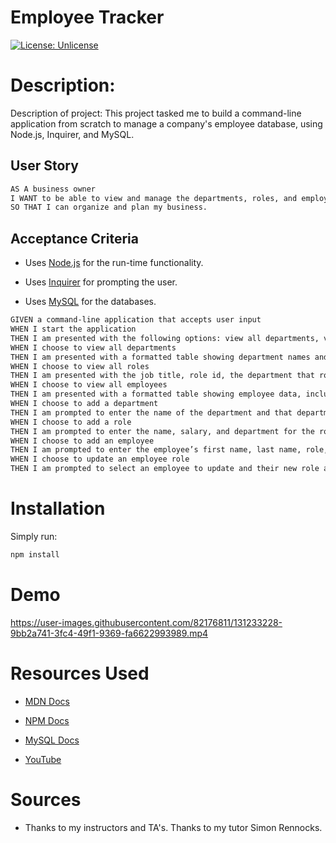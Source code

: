 



# Employee Tracker

[![License: Unlicense](https://img.shields.io/badge/license-Unlicense-blue.svg)](http://unlicense.org/)

# Description:

Description of project: This project tasked me to build a command-line application from scratch to manage a company's employee database, using Node.js, Inquirer, and MySQL.

## User Story

```md
AS A business owner
I WANT to be able to view and manage the departments, roles, and employees in my company
SO THAT I can organize and plan my business.
```

## Acceptance Criteria

* Uses [Node.js](https://nodejs.org/en/) for the run-time functionality.

* Uses [Inquirer](https://www.npmjs.com/package/inquirer) for prompting the user.

* Uses [MySQL](https://dev.mysql.com/doc/) for the databases.

```md
GIVEN a command-line application that accepts user input
WHEN I start the application
THEN I am presented with the following options: view all departments, view all roles, view all employees, add a department, add a role, add an employee, and update an employee role
WHEN I choose to view all departments
THEN I am presented with a formatted table showing department names and department ids
WHEN I choose to view all roles
THEN I am presented with the job title, role id, the department that role belongs to, and the salary for that role
WHEN I choose to view all employees
THEN I am presented with a formatted table showing employee data, including employee ids, first names, last names, job titles, departments, salaries, and managers that the employees report to
WHEN I choose to add a department
THEN I am prompted to enter the name of the department and that department is added to the database
WHEN I choose to add a role
THEN I am prompted to enter the name, salary, and department for the role and that role is added to the database
WHEN I choose to add an employee
THEN I am prompted to enter the employee’s first name, last name, role, and manager, and that employee is added to the database
WHEN I choose to update an employee role
THEN I am prompted to select an employee to update and their new role and this information is updated in the database 
```
# Installation

Simply run:
```md 
npm install
```
# Demo
https://user-images.githubusercontent.com/82176811/131233228-9bb2a741-3fc4-49f1-9369-fa6622993989.mp4
# Resources Used

* [MDN Docs](https://developer.mozilla.org/en-US/)

* [NPM Docs](https://docs.npmjs.com/)

* [MySQL Docs](https://dev.mysql.com/doc/)

* [YouTube](https://www.youtube.com/)

# Sources

* Thanks to my instructors and TA's. Thanks to my tutor Simon Rennocks.
